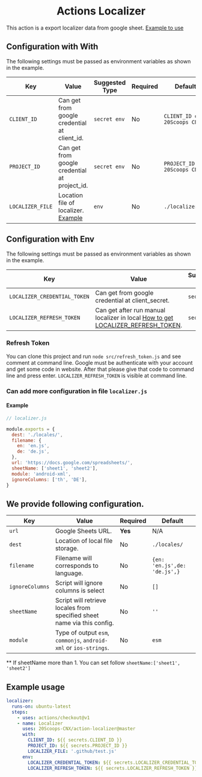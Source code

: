 <div align="center"><h1>Actions Localizer</h1></div>

This action is a export localizer data from google sheet.
[Example to use](#Example-usage)

## Configuration with With

The following settings must be passed as environment variables as shown in the
example.

| Key              | Value                                           | Suggested Type | Required | Default                      |
| ---------------- | ----------------------------------------------- | -------------- | -------- | ---------------------------- |
| `CLIENT_ID`      | Can get from google credential at client_id.    | `secret env`   | No       | `CLIENT_ID of 20Scoops CNX`  |
| `PROJECT_ID`     | Can get from google credential at project_id.   | `secret env`   | No       | `PROJECT_ID of 20Scoops CNX` |
| `LOCALIZER_FILE` | Location file of localizer. [Example](#Example) | `env`          | No       | `./localizer.js`             |

## Configuration with Env

The following settings must be passed as environment variables as shown in the
example.

| Key                          | Value                                                                                             | Suggested Type | Required | Default |
| ---------------------------- | ------------------------------------------------------------------------------------------------- | -------------- | -------- | ------- |
| `LOCALIZER_CREDENTIAL_TOKEN` | Can get from google credential at client_secret.                                                  | `secret env`   | **Yes**  | N/A     |
| `LOCALIZER_REFRESH_TOKEN`    | Can get after run manual localizer in local [How to get LOCALIZER_REFRESH_TOKEN](#Refresh-Token). | `secret env`   | **Yes**  | N/A     |

### Refresh Token

You can clone this project and run `node src/refresh_token.js` and see comment
at command line. Google must be authenticate with your account and get some code
in website. After that please give that code to command line and press enter.
`LOCALIZER_REFRESH_TOKEN` is visible at command line.

### Can add more configuration in file `localizer.js`

#### Example

```js
// localizer.js

module.exports = {
  dest: './locales/',
  filename: {
    en: 'en.js',
    de: 'de.js',
  },
  url: 'https://docs.google.com/spreadsheets/',
  sheetName: ['sheet1', 'sheet2'],
  module: 'android-xml',
  ignoreColumns: ['th', 'DE'],
}
```

## We provide following configuration.

| Key             | Value                                                                   | Required | Default                      |
| --------------- | ----------------------------------------------------------------------- | -------- | ---------------------------- |
| `url`           | Google Sheets URL.                                                      | **Yes**  | N/A                          |
| `dest`          | Location of local file storage.                                         | No       | `./locales/`                 |
| `filename`      | Filename will corresponds to language.                                  | No       | `{en: 'en.js',de: 'de.js',}` |
| `ignoreColumns` | Script will ignore columns is select                                    | No       | `[]`                         |
| `sheetName`     | Script will retrieve locales from specified sheet name via this config. | No       | `''`                         |
| `module`        | Type of output `esm`, `commonjs`, `android-xml` or `ios-strings`.       | No       | `esm`                        |

\*\* If sheetName more than 1. You can set follow
`sheetName:['sheet1', 'sheet2']`

## Example usage

```yml
localizer:
  runs-on: ubuntu-latest
  steps:
    - uses: actions/checkout@v1
    - name: Localizer
      uses: 20Scoops-CNX/action-localizer@master
      with:
        CLIENT_ID: ${{ secrets.CLIENT_ID }}
        PROJECT_ID: ${{ secrets.PROJECT_ID }}
        LOCALIZER_FILE: '.github/test.js'
      env:
        LOCALIZER_CREDENTIAL_TOKEN: ${{ secrets.LOCALIZER_CREDENTIAL_TOKEN }}
        LOCALIZER_REFRESH_TOKEN: ${{ secrets.LOCALIZER_REFRESH_TOKEN }}
```
